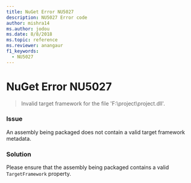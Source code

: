 ```yaml
---
title: NuGet Error NU5027
description: NU5027 Error code
author: mishra14
ms.author: jodou
ms.date: 8/8/2018
ms.topic: reference
ms.reviewer: anangaur
f1_keywords: 
  - NU5027
---
```


# NuGet Error NU5027
> Invalid target framework for the file 'F:\project\project.dll'.

### Issue

An assembly being packaged does not contain a valid target framework metadata.


### Solution

Please ensure that the assembly being packaged contains a valid `TargetFramework` property.

